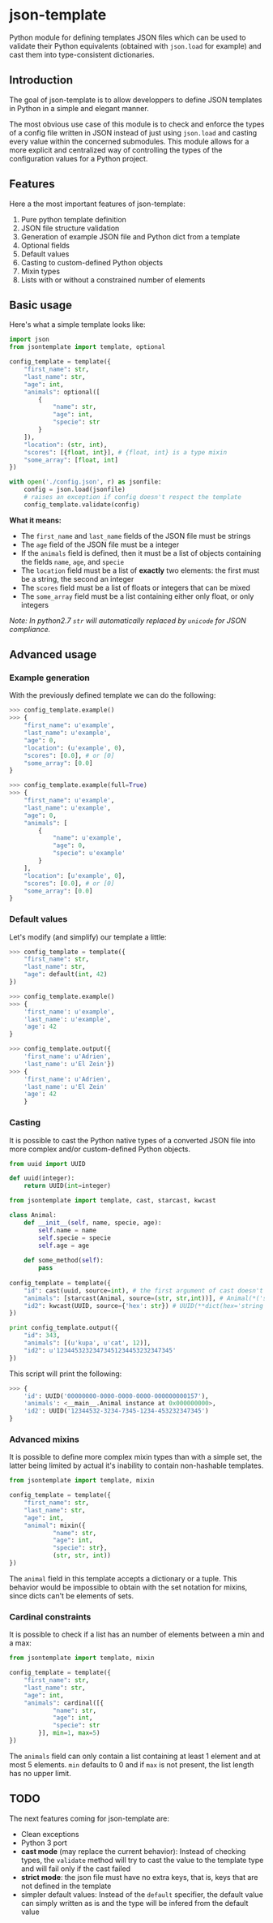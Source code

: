 # json-template
Python module for defining templates JSON files which can be used to validate their Python equivalents (obtained with `json.load` for example) and cast them into type-consistent dictionaries.

## Introduction
The goal of json-template is to allow developpers to define JSON templates in Python in a simple and elegant manner.

The most obvious use case of this module is to check and enforce the types of a config file written in JSON instead of just using `json.load` and casting every value within the concerned submodules. This module allows for a more explicit and centralized way of controlling the types of the configuration values for a Python project.

## Features
Here a the most important features of json-template:

1. Pure python template definition
2. JSON file structure validation
3. Generation of example JSON file and Python dict from a template
4. Optional fields
5. Default values
6. Casting to custom-defined Python objects
7. Mixin types
8. Lists with or without a constrained number of elements

## Basic usage

Here's what a simple template looks like:

```Python
import json
from jsontemplate import template, optional

config_template = template({
    "first_name": str,
    "last_name": str,
    "age": int,
    "animals": optional([
        {
            "name": str,
            "age": int,
            "specie": str
        }
    ]),
    "location": (str, int),
    "scores": [{float, int}], # {float, int} is a type mixin
    "some_array": [float, int]
})

with open('./config.json', r) as jsonfile:
    config = json.load(jsonfile)
    # raises an exception if config doesn't respect the template
    config_template.validate(config)
```

**What it means:**
 - The `first_name` and `last_name` fields of the JSON file must be strings
 - The `age` field of the JSON file must be a integer
 - If the `animals` field is defined, then it must be a list of objects containing the fields `name`, `age`, and `specie`
 - The `location` field must be a list of **exactly** two elements: the first must be a string, the second an integer
 - The `scores` field must be a list of floats or integers that can be mixed
 - The `some_array` field must be a list containing either only float, or only integers
 
*Note: In python2.7 `str` will automatically replaced by `unicode` for JSON compliance.*

## Advanced usage

### Example generation
With the previously defined template we can do the following:
```Python
>>> config_template.example()
>>> {
    "first_name": u'example',
    "last_name": u'example',
    "age": 0,
    "location": (u'example', 0),
    "scores": [0.0], # or [0]
    "some_array": [0.0]
}

>>> config_template.example(full=True)
>>> {
    "first_name": u'example',
    "last_name": u'example',
    "age": 0,
    "animals": [
        {
            "name": u'example',
            "age": 0,
            "specie": u'example'
        }
    ],
    "location": [u'example', 0],
    "scores": [0.0], # or [0]
    "some_array": [0.0]
}
```

### Default values
Let's modify (and simplify) our template a little:
```Python
>>> config_template = template({
    "first_name": str,
    "last_name": str,
    "age": default(int, 42)
})

>>> config_template.example()
>>> {
    'first_name': u'example',
    'last_name': u'example',
    'age': 42
}

>>> config_template.output({
    'first_name': u'Adrien',
    'last_name': u'El Zein'})
>>> {
    'first_name': u'Adrien',
    'last_name': u'El Zein'
    'age': 42
    }
```

### Casting
It is possible to cast the Python native types of a converted JSON file into more complex and/or custom-defined Python objects.
```Python
from uuid import UUID

def uuid(integer):
    return UUID(int=integer)

from jsontemplate import template, cast, starcast, kwcast

class Animal:
    def __init__(self, name, specie, age):
        self.name = name
        self.specie = specie
        self.age = age
    
    def some_method(self):
        pass
        
config_template = template({
    "id": cast(uuid, source=int), # the first argument of cast doesn't have to be a type, a callable will work too
    "animals": [starcast(Animal, source=(str, str,int))], # Animal(*('string', 'string', integer)) will be called
    "id2": kwcast(UUID, source={'hex': str}) # UUID(**dict(hex='string')) will be called
})

print config_template.output({
    "id": 343,
    "animals": [(u'kupa', u'cat', 12)],
    "id2": u'12344532323473451234453232347345'
})
```

This script will print the following:
```Python
>>> {
    'id': UUID('00000000-0000-0000-0000-000000000157'),
    'animals': <__main__.Animal instance at 0x000000000>,
    'id2': UUID('12344532-3234-7345-1234-453232347345')
}
```

### Advanced mixins
It is possible to define more complex mixin types than with a simple set, the latter being limited by actual it's inability to contain non-hashable templates.
```Python
from jsontemplate import template, mixin

config_template = template({
    "first_name": str,
    "last_name": str,
    "age": int,
    "animal": mixin({
            "name": str,
            "age": int,
            "specie": str},
            (str, str, int))
})
```
The `animal` field in this template accepts a dictionary or a tuple. This behavior would be impossible to obtain with the set notation for mixins, since dicts can't be elements of sets.

### Cardinal constraints
It is possible to check if a list has an number of elements between a min and a max:
```Python
from jsontemplate import template, mixin

config_template = template({
    "first_name": str,
    "last_name": str,
    "age": int,
    "animals": cardinal([{
            "name": str,
            "age": int,
            "specie": str
        }], min=1, max=5)
})
```
The `animals` field can only contain a list containing at least 1 element and at most 5 elements. `min` defaults to 0 and if `max` is not present, the list length has no upper limit.

## TODO
The next features coming for json-template are:

- Clean exceptions
- Python 3 port
- **cast mode** (may replace the current behavior): Instead of checking types, the `validate` method will try to cast the value to the template type and will fail only if the cast failed
- **strict mode**: the json file must have no extra keys, that is, keys that are not defined in the template
- simpler default values: Instead of the `default` specifier, the default value can simply written as is and the type will be infered from the default value
